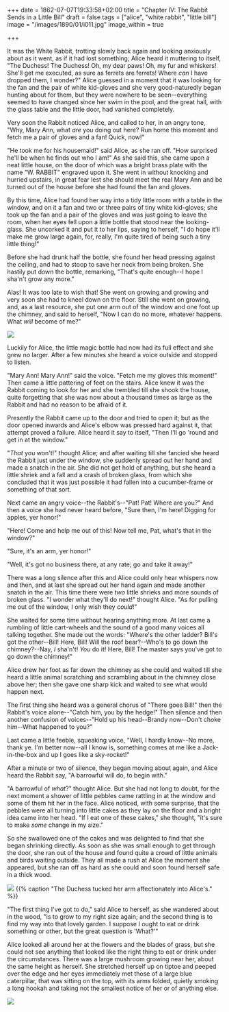 +++
date = 1862-07-07T19:33:58+02:00
title = "Chapter IV: The Rabbit Sends in a Little Bill"
draft = false
tags = ["alice", "white rabbit", "little bill"]
image = "/images/1890/01/i011.jpg"
image_within = true

+++

It was the White Rabbit, trotting slowly back again and looking anxiously about as it went, as if it had lost something; Alice heard it muttering to itself, "The Duchess! The Duchess! Oh, my dear paws! Oh, my fur and whiskers! She'll get me executed, as sure as ferrets are ferrets! Where _can_ I have dropped them, I wonder?" Alice guessed in a moment that it was looking for the fan and the pair of white kid-gloves and she very good-naturedly began hunting about for them, but they were nowhere to be seen--everything seemed to have changed since her swim in the pool, and the great hall, with the glass table and the little door, had vanished completely.

Very soon the Rabbit noticed Alice, and called to her, in an angry tone, "Why, Mary Ann, what _are_ you doing out here? Run home this moment and fetch me a pair of gloves and a fan! Quick, now!"

"He took me for his housemaid!" said Alice, as she ran off. "How surprised he'll be when he finds out who I am!" As she said this, she came upon a neat little house, on the door of which was a bright brass plate with the name "W. RABBIT" engraved upon it. She went in without knocking and hurried upstairs, in great fear lest she should meet the real Mary Ann and be turned out of the house before she had found the fan and gloves.

By this time, Alice had found her way into a tidy little room with a table in the window, and on it a fan and two or three pairs of tiny white kid-gloves; she took up the fan and a pair of the gloves and was just going to leave the room, when her eyes fell upon a little bottle that stood near the looking-glass. She uncorked it and put it to her lips, saying to herself, "I do hope it'll make me grow large again, for, really, I'm quite tired of being such a tiny little thing!"

Before she had drunk half the bottle, she found her head pressing against the ceiling, and had to stoop to save her neck from being broken. She hastily put down the bottle, remarking, "That's quite enough--I hope I sha'n't grow any more."

Alas! It was too late to wish that! She went on growing and growing and very soon she had to kneel down on the floor. Still she went on growing, and, as a last resource, she put one arm out of the window and one foot up the chimney, and said to herself, "Now I can do no more, whatever happens. What _will_ become of me?"

![](/images/1890/01/i011.jpg)

Luckily for Alice, the little magic bottle had now had its full effect and she grew no larger. After a few minutes she heard a voice outside and stopped to listen.

"Mary Ann! Mary Ann!" said the voice. "Fetch me my gloves this moment!" Then came a little pattering of feet on the stairs. Alice knew it was the Rabbit coming to look for her and she trembled till she shook the house, quite forgetting that she was now about a thousand times as large as the Rabbit and had no reason to be afraid of it.

Presently the Rabbit came up to the door and tried to open it; but as the door opened inwards and Alice's elbow was pressed hard against it, that attempt proved a failure. Alice heard it say to itself, "Then I'll go 'round and get in at the window."

"_That_ you won't!" thought Alice; and after waiting till she fancied she heard the Rabbit just under the window, she suddenly spread out her hand and made a snatch in the air. She did not get hold of anything, but she heard a little shriek and a fall and a crash of broken glass, from which she concluded that it was just possible it had fallen into a cucumber-frame or something of that sort.

Next came an angry voice--the Rabbit's--"Pat! Pat! Where are you?" And then a voice she had never heard before, "Sure then, I'm here! Digging for apples, yer honor!"

"Here! Come and help me out of this! Now tell me, Pat, what's that in the window?"

"Sure, it's an arm, yer honor!"

"Well, it's got no business there, at any rate; go and take it away!"

There was a long silence after this and Alice could only hear whispers now and then, and at last she spread out her hand again and made another snatch in the air. This time there were _two_ little shrieks and more sounds of broken glass. "I wonder what they'll do next!" thought Alice.  "As for pulling me out of the window, I only wish they _could_!"

She waited for some time without hearing anything more. At last came a rumbling of little cart-wheels and the sound of a good many voices all talking together. She made out the words: "Where's the other ladder?  Bill's got the other--Bill! Here, Bill! Will the roof bear?--Who's to go down the chimney?--Nay, _I_ sha'n't! _You_ do it! Here, Bill! The master says you've got to go down the chimney!"

Alice drew her foot as far down the chimney as she could and waited till she heard a little animal scratching and scrambling about in the chimney close above her; then she gave one sharp kick and waited to see what would happen next.

The first thing she heard was a general chorus of "There goes Bill!" then the Rabbit's voice alone--"Catch him, you by the hedge!" Then silence and then another confusion of voices--"Hold up his head--Brandy now--Don't choke him--What happened to you?"

Last came a little feeble, squeaking voice, "Well, I hardly know--No more, thank ye. I'm better now--all I know is, something comes at me like a Jack-in-the-box and up I goes like a sky-rocket!"

After a minute or two of silence, they began moving about again, and Alice heard the Rabbit say, "A barrowful will do, to begin with."

"A barrowful of _what_?" thought Alice. But she had not long to doubt, for the next moment a shower of little pebbles came rattling in at the window and some of them hit her in the face. Alice noticed, with some surprise, that the pebbles were all turning into little cakes as they lay on the floor and a bright idea came into her head. "If I eat one of these cakes," she thought, "it's sure to make _some_ change in my size."

So she swallowed one of the cakes and was delighted to find that she began shrinking directly. As soon as she was small enough to get through the door, she ran out of the house and found quite a crowd of little animals and birds waiting outside. They all made a rush at Alice the moment she appeared, but she ran off as hard as she could and soon found herself safe in a thick wood.

![](/images/1890/01/plate03.jpg)
{{% caption "The Duchess tucked her arm affectionately into Alice's." %}}

"The first thing I've got to do," said Alice to herself, as she wandered about in the wood, "is to grow to my right size again; and the second thing is to find my way into that lovely garden. I suppose I ought to eat or drink something or other, but the great question is 'What?'"

Alice looked all around her at the flowers and the blades of grass, but she could not see anything that looked like the right thing to eat or drink under the circumstances. There was a large mushroom growing near her, about the same height as herself. She stretched herself up on tiptoe and peeped over the edge and her eyes immediately met those of a large blue caterpillar, that was sitting on the top, with its arms folded, quietly smoking a long hookah and taking not the smallest notice of her or of anything else.

![](/images/1890/01/i012.jpg)

